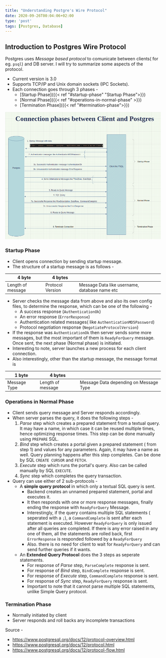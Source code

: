 ```yaml
---
title: "Understanding Postgre's Wire Protocol"
date: 2020-09-26T00:04:06+02:00
type: 'post'
tags: [Postgres, Database]
---
```


## Introduction to Postgres Wire Protocol

Postgres uses *Message based protocol* to comunicate between clients( for eg. `psql`) and DB server.
I will try to summarize some aspects of the protocol.
- Current version is 3.0
- Supports TCP/IP and Unix domain sockets (IPC Sockets).
- Each connection goes through 3 phases - 
  - [Startup Phase]({{< ref "#startup-phase" "Startup Phase">}})
  - [Normal Phase]({{< ref "#operations-in-normal-phase" >}})
  - [Termination Phase]({{< ref "#termination-phase">}})

![Connection Phases between Client and PG server](/postgres/conn-phases.png) 

### Startup Phase
- Client opens connection by sending startup message.
- The structure of a startup message is as follows - 

|4 byte|4 bytes| |
|---|---|---|
| Length of message | Protocol Version | Message Data like username, database name etc 
- Server checks the message data from above and also its own config files, to determine the response, which can be one of the following - 
  - A success response (`AuthenticationOk`)
  - An error response (`ErrorResponse`)
  - Authentication related messages( like `AuthenticationMD5Password`)
  - Protocol negotiation response (`NegotiateProtocolVersion`)
- If the response was `AuthenticationOk` then server sends some more messages, but the most important of them is `ReadyForQuery` message. Once sent, the next phase (Normal phase) is initiated.
- Interesting to note, server launches a new process for each client connection.
- Also interestingly, other than the startup message, the message format is 

|1 byte|4 bytes| |
|---|---|---|
| Message Type  | Length of message  | Message Data depending on Message Type 


### Operations in Normal Phase
- Client sends query message and Server responds accordingly.
- When server parses the query, it does the following steps - 
  1) *Parse* step which creates a prepared statement from a textual query. It may have a name, in which case it can be reused multiple times, hence optimizing response times. This step can be done manually using `PREPARE`  SQL.
  2) *Bind* step which creates a portal given a prepared statement ( from step 1) and values for any parameters. Again, it may have a name as well. Query planning happens after this step completes. Can be done by SQL `CREATE CURSOR` and `FETCH`.
  3) *Execute* step which runs the portal's query. Also can be called manually by SQL `EXECUTE`.
  4) *Sync* step which completes the query transaction.
- Query can use either of 2 sub-protocols -
  - A **simple query protocol** in which only a textual SQL query is sent.
    - Backend creates an unnamed prepared statement, portal and executes it.
    - It then responds with one or more response messages, finally ending the response with `ReadyForQuery` Message.
    - Interestingly, if the query contains multiple SQL statements ( seperated with a `;`), a `CommandComplete` is sent after each statement is executed. However `ReadyForQuery` is only issued after all queries are completed. If there is any error raised in any one of them, all the statements are rolled back, first `ErrorResponse` is responded followed by a `ReadyForQuery`
    - Also. there is no need for client to wait for `ReadyForQuery` and can send further queries if it wants.
  - An **Extended Query Protocol** does the 3 steps as seperate statements.
    - For response of *Parse* step, `ParseComplete` response is sent.
    - For response of *Bind* step, `BindComplete` response is sent.
    - For response of *Execute* step, `CommandComplete` response is sent.
    - For response of *Sync* step, `ReadyForQuery` response is sent.
    - Important to note that it cannot parse multiple SQL statements, unlike Simple Query protocol.

### Termination Phase
- Normally initiated by client
- Server responds and roll backs any incomplete transactions

Source - 
- https://www.postgresql.org/docs/12/protocol-overview.html
- https://www.postgresql.org/docs/12/protocol.html
- https://www.postgresql.org/docs/12/protocol-flow.html

